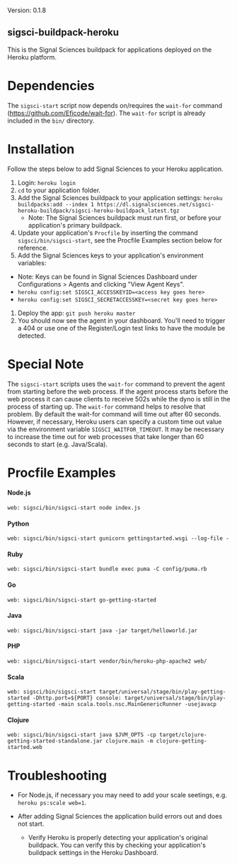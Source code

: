 Version: 0.1.8
## sigsci-buildpack-heroku

This is the Signal Sciences buildpack for applications deployed on the Heroku platform.

# Dependencies

The `sigsci-start` script now depends on/requires the `wait-for` command (https://github.com/Eficode/wait-for). The `wait-for` script is already included in the `bin/` directory.

# Installation

Follow the steps below to add Signal Sciences to your Heroku application.

1. Login: `heroku login`
1. `cd` to your application folder.
1. Add the Signal Sciences buildpack to your application settings: `heroku buildpacks:add --index 1 https://dl.signalsciences.net/sigsci-heroku-buildpack/sigsci-heroku-buildpack_latest.tgz`
    - Note: The Signal Sciences buildpack must run first, or before your application's primary buildpack.
1. Update your application's `Procfile` by inserting the command `sigsci/bin/sigsci-start`, see the Procfile Examples section below for reference.
1. Add the Signal Sciences keys to your application's environment variables:
  - Note: Keys can be found in Signal Sciences Dashboard under Configurations > Agents and clicking "View Agent Keys".
  - `heroku config:set SIGSCI_ACCESSKEYID=<access key goes here>`
  - `heroku config:set SIGSCI_SECRETACCESSKEY=<secret key goes here>`
1. Deploy the app: `git push heroku master`
1. You should now see the agent in your dashboard. You'll need to trigger a 404 or use one of the Register/Login test links to have the module be detected.

# Special Note

The `sigsci-start` scripts uses the `wait-for` command to prevent the agent from starting before the web process. If the agent process starts before the web process it can cause clients to receive 502s while the dyno is still in the process of starting up. The `wait-for` command helps to resolve that problem. By default the wait-for command will time out after 60 seconds. However, if necessary, Heroku users can specify a custom time out value via the environment variable `SIGSCI_WAITFOR_TIMEOUT`. It may be necessary to increase the time out for web processes that take longer than 60 seconds to start (e.g. Java/Scala).

# Procfile Examples

#### Node.js

`web: sigsci/bin/sigsci-start node index.js`

#### Python

`web: sigsci/bin/sigsci-start gunicorn gettingstarted.wsgi --log-file -`

#### Ruby

`web: sigsci/bin/sigsci-start bundle exec puma -C config/puma.rb`

#### Go

`web: sigsci/bin/sigsci-start go-getting-started`

#### Java

`web: sigsci/bin/sigsci-start java -jar target/helloworld.jar`

#### PHP

`web: sigsci/bin/sigsci-start vendor/bin/heroku-php-apache2 web/`

#### Scala

`web: sigsci/bin/sigsci-start target/universal/stage/bin/play-getting-started -Dhttp.port=${PORT}
console: target/universal/stage/bin/play-getting-started -main scala.tools.nsc.MainGenericRunner -usejavacp`

#### Clojure

`web: sigsci/bin/sigsci-start java $JVM_OPTS -cp target/clojure-getting-started-standalone.jar clojure.main -m clojure-getting-started.web`

# Troubleshooting

- For Node.js, if necessary you may need to add your scale seetings, e.g. `heroku ps:scale web=1`.

- After adding Signal Sciences the application build errors out and does not start.
    - Verify Heroku is properly detecting your application's original buildpack. You can verify this by checking your application's buildpack settings in the Heroku Dashboard.
